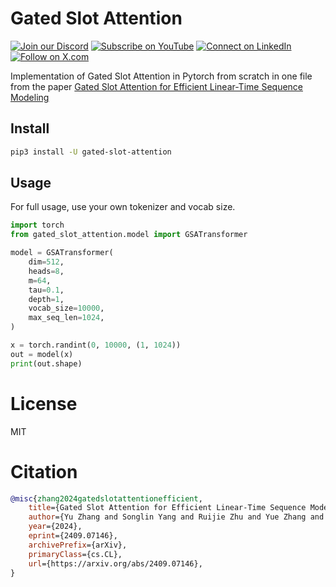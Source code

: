 

# Gated Slot Attention

[![Join our Discord](https://img.shields.io/badge/Discord-Join%20our%20server-5865F2?style=for-the-badge&logo=discord&logoColor=white)](https://discord.gg/agora-999382051935506503) [![Subscribe on YouTube](https://img.shields.io/badge/YouTube-Subscribe-red?style=for-the-badge&logo=youtube&logoColor=white)](https://www.youtube.com/@kyegomez3242) [![Connect on LinkedIn](https://img.shields.io/badge/LinkedIn-Connect-blue?style=for-the-badge&logo=linkedin&logoColor=white)](https://www.linkedin.com/in/kye-g-38759a207/) [![Follow on X.com](https://img.shields.io/badge/X.com-Follow-1DA1F2?style=for-the-badge&logo=x&logoColor=white)](https://x.com/kyegomezb)


Implementation of Gated Slot Attention in Pytorch from scratch in one file from the paper [Gated Slot Attention for Efficient Linear-Time Sequence Modeling](https://arxiv.org/pdf/2409.07146)


## Install
```bash
pip3 install -U gated-slot-attention
```



## Usage
For full usage, use your own tokenizer and vocab size.

```python
import torch
from gated_slot_attention.model import GSATransformer

model = GSATransformer(
    dim=512,
    heads=8,
    m=64,
    tau=0.1,
    depth=1,
    vocab_size=10000,
    max_seq_len=1024,
)

x = torch.randint(0, 10000, (1, 1024))
out = model(x)
print(out.shape)

```

# License
MIT

# Citation

```Bibtex
@misc{zhang2024gatedslotattentionefficient,
    title={Gated Slot Attention for Efficient Linear-Time Sequence Modeling}, 
    author={Yu Zhang and Songlin Yang and Ruijie Zhu and Yue Zhang and Leyang Cui and Yiqiao Wang and Bolun Wang and Freda Shi and Bailin Wang and Wei Bi and Peng Zhou and Guohong Fu},
    year={2024},
    eprint={2409.07146},
    archivePrefix={arXiv},
    primaryClass={cs.CL},
    url={https://arxiv.org/abs/2409.07146}, 
}
```
